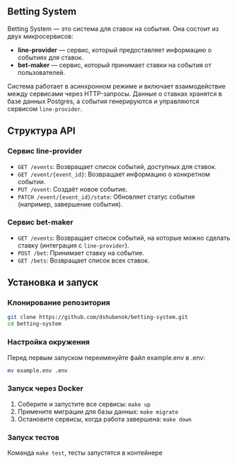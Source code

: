 ## Betting System

Betting System — это система для ставок на события. Она состоит из двух микросервисов:
- **line-provider** — сервис, который предоставляет информацию о событиях для ставок.
- **bet-maker** — сервис, который принимает ставки на события от пользователей.

Система работает в асинхронном режиме и включает взаимодействие между сервисами через HTTP-запросы. Данные о ставках хранятся в базе данных Postgres, а события генерируются и управляются сервисом `line-provider`.

## Структура API

### Сервис line-provider

- `GET /events`: Возвращает список событий, доступных для ставок.
- `GET /event/{event_id}`: Возвращает информацию о конкретном событии.
- `PUT /event`: Создаёт новое событие.
- `PATCH /event/{event_id}/state`: Обновляет статус события (например, завершение события).

### Сервис bet-maker

- `GET /events`: Возвращает список событий, на которые можно сделать ставку (интеграция с `line-provider`).
- `POST /bet`: Принимает ставку на событие.
- `GET /bets`: Возвращает список всех ставок.

## Установка и запуск

### Клонирование репозитория

```bash
git clone https://github.com/dshubenok/betting-system.git
cd betting-system
```

### Настройка окружения
Перед первым запуском переименуйте файл example.env в .env:

```bash
mv example.env .env
```

### Запуск через Docker
1. Соберите и запустите все сервисы: `make up`
2. Примените миграции для базы данных: `make migrate`
3. Остановите сервисы, когда работа завершена: `make down`

### Запуск тестов
Команда `make test`, тесты запустятся в контейнере
